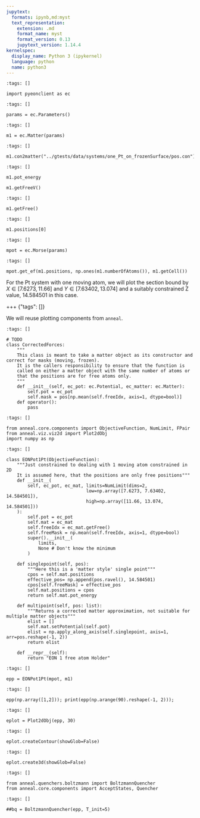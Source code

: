 ```yaml
---
jupytext:
  formats: ipynb,md:myst
  text_representation:
    extension: .md
    format_name: myst
    format_version: 0.13
    jupytext_version: 1.14.4
kernelspec:
  display_name: Python 3 (ipykernel)
  language: python
  name: python3
---
```


```{code-cell} ipython3
:tags: []

import pyeonclient as ec
```

```{code-cell} ipython3
:tags: []

params = ec.Parameters()
```

```{code-cell} ipython3
:tags: []

m1 = ec.Matter(params)
```

```{code-cell} ipython3
:tags: []

m1.con2matter("../gtests/data/systems/one_Pt_on_frozenSurface/pos.con")
```

```{code-cell} ipython3
:tags: []

m1.pot_energy
```

```{code-cell} ipython3
m1.getFreeV()
```

```{code-cell} ipython3
:tags: []

m1.getFree()
```

```{code-cell} ipython3
:tags: []

m1.positions[0]
```

```{code-cell} ipython3
:tags: []

mpot = ec.Morse(params)
```

```{code-cell} ipython3
:tags: []

mpot.get_ef(m1.positions, np.ones(m1.numberOfAtoms()), m1.getCell())
```

For the Pt system with one moving atom, we will plot the section bound by $X \in [7.6273, 11.66]$ and $Y \in [7.63402, 13.074]$ and a suitably constrained Z value, $14.584501$ in this case.

+++ {"tags": []}

We will reuse plotting components from `anneal`.

```{code-cell} ipython3
:tags: []

# TODO
class CorrectedForces:
    """
    This class is meant to take a matter object as its constructor and correct for masks (moving, frozen).
    It is the callers responsibility to ensure that the function is
    called on either a matter object with the same number of atoms or
    that the positions are for free atoms only.
    """
    def __init__(self, ec_pot: ec.Potential, ec_matter: ec.Matter):
        self.pot = ec_pot
        self.mask = pos[np.mean(self.freeIdx, axis=1, dtype=bool)] 
    def operator():
        pass
```

```{code-cell} ipython3
:tags: []

from anneal.core.components import ObjectiveFunction, NumLimit, FPair
from anneal.viz.viz2d import Plot2dObj
import numpy as np
```

```{code-cell} ipython3
:tags: []

class EONPot1Pt(ObjectiveFunction):
    """Just constrained to dealing with 1 moving atom constrained in 2D
    It is assumed here, that the positions are only free positions"""
    def __init__(
        self, ec_pot, ec_mat, limits=NumLimit(dims=2,
                              low=np.array([7.6273, 7.63402, 14.584501]),
                              high=np.array([11.66, 13.074, 14.584501]))
    ):
        self.pot = ec_pot
        self.mat = ec_mat
        self.freeIdx = ec_mat.getFree()
        self.freeMask = np.mean(self.freeIdx, axis=1, dtype=bool)
        super().__init__(
            limits,
            None # Don't know the minimum
        )

    def singlepoint(self, pos):
        """Here this is a 'matter style' single point"""
        cpos = self.mat.positions
        effective_pos= np.append(pos.ravel(), 14.584501)
        cpos[self.freeMask] = effective_pos
        self.mat.positions = cpos
        return self.mat.pot_energy

    def multipoint(self, pos: list):
        """Returns a corrected matter approximation, not suitable for multiple matter objects"""
        elist = []
        self.mat.setPotential(self.pot)
        elist = np.apply_along_axis(self.singlepoint, axis=1, arr=pos.reshape(-1, 2))
        return elist

    def __repr__(self):
        return "EON 1 free atom Holder"
```

```{code-cell} ipython3
:tags: []

epp = EONPot1Pt(mpot, m1)
```

```{code-cell} ipython3
:tags: []

epp(np.array([1,2])); print(epp(np.arange(90).reshape(-1, 2)));
```

```{code-cell} ipython3
:tags: []

eplot = Plot2dObj(epp, 30)
```

```{code-cell} ipython3
:tags: []

eplot.createContour(showGlob=False)
```

```{code-cell} ipython3
:tags: []

eplot.create3d(showGlob=False)
```

```{code-cell} ipython3
:tags: []

from anneal.quenchers.boltzmann import BoltzmannQuencher
from anneal.core.components import AcceptStates, Quencher
```

```{code-cell} ipython3
:tags: []

##bq = BoltzmannQuencher(epp, T_init=5)
```

```{code-cell} ipython3

```
